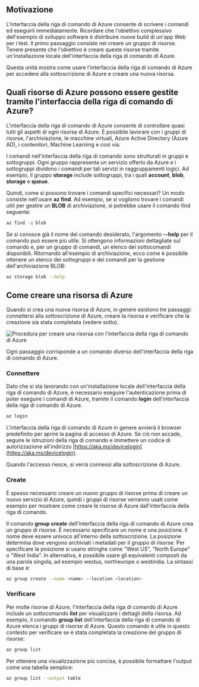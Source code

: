 ## <a name="motivation"></a>Motivazione
L'interfaccia della riga di comando di Azure consente di scrivere i comandi ed eseguirli immediatamente. Ricordare che l'obiettivo complessivo dell'esempio di sviluppo software è distribuire nuove build di un'app Web per i test. Il primo passaggio consiste nel creare un gruppo di risorse. Tenere presente che l'obiettivo è creare queste risorse tramite un'installazione locale dell'interfaccia della riga di comando di Azure. 

Questa unità mostra come usare l'interfaccia della riga di comando di Azure per accedere alla sottoscrizione di Azure e creare una nuova risorsa.

## <a name="what-azure-resources-can-be-managed-using-the-azure-cli"></a>Quali risorse di Azure possono essere gestite tramite l'interfaccia della riga di comando di Azure?
L'interfaccia della riga di comando di Azure consente di controllare quasi tutti gli aspetti di ogni risorsa di Azure. È possibile lavorare con i gruppi di risorse, l'archiviazione, le macchine virtuali, Azure Active Directory (Azure AD), i contenitori, Machine Learning e così via.

I comandi nell'interfaccia della riga di comando sono strutturati in gruppi e sottogruppi. Ogni gruppo rappresenta un servizio offerto da Azure e i sottogruppi dividono i comandi per tali servizi in raggruppamenti logici. Ad esempio, il gruppo **storage** include sottogruppi, tra i quali **account**, **blob**, **storage** e **queue**.

Quindi, come si possono trovare i comandi specifici necessari? Un modo consiste nell'usare **az find**. Ad esempio, se si vogliono trovare i comandi utili per gestire un **BLOB** di archiviazione, si potrebbe usare il comando find seguente:

```bash
az find -q blob
```

Se si conosce già il nome del comando desiderato, l'argomento **--help** per il comando può essere più utile. Si ottengono informazioni dettagliate sul comando e, per un gruppo di comandi, un elenco dei sottocomandi disponibili. Ritornando all'esempio di archiviazione, ecco come è possibile ottenere un elenco dei sottogruppi e dei comandi per la gestione dell'archiviazione BLOB:

```bash
az storage blob --help
```

## <a name="how-to-create-an-azure-resource"></a>Come creare una risorsa di Azure
Quando si crea una nuova risorsa di Azure, in genere esistono tre passaggi: connettersi alla sottoscrizione di Azure, creare la risorsa e verificare che la creazione sia stata completata (vedere sotto).

![Procedura per creare una risorsa con l'interfaccia della riga di comando di Azure](../media-drafts/4-create-resources-overview.png)

Ogni passaggio corrisponde a un comando diverso dell'interfaccia della riga di comando di Azure.

### <a name="connect"></a>Connettere
Dato che si sta lavorando con un'installazione locale dell'interfaccia della riga di comando di Azure, è necessario eseguire l'autenticazione prima di poter eseguire i comandi di Azure, tramite il comando **login** dell'interfaccia della riga di comando di Azure. 

```bash
az login
```

L'interfaccia della riga di comando di Azure in genere avvierà il browser predefinito per aprire la pagina di accesso di Azure. Se ciò non accade, seguire le istruzioni della riga di comando e immettere un codice di autorizzazione all'indirizzo [https://aka.ms/devicelogin](https://aka.ms/devicelogin).

Quando l'accesso riesce, si verrà connessi alla sottoscrizione di Azure. 

### <a name="create"></a>Create
È spesso necessario creare un nuovo gruppo di risorse prima di creare un nuovo servizio di Azure, quindi i gruppi di risorse verranno usati come esempio per mostrare come creare le risorse di Azure dall'interfaccia della riga di comando.

Il comando **group create** dell'interfaccia della riga di comando di Azure crea un gruppo di risorse. È necessario specificare un nome e una posizione. Il nome deve essere univoco all'interno della sottoscrizione. La posizione determina dove vengono archiviati i metadati per il gruppo di risorse. Per specificare la posizione si usano stringhe come "West US", "North Europe" o "West India". In alternativa, è possibile usare gli equivalenti composti da una parola singola, ad esempio westus, northeurope o westindia. La sintassi di base è:

```bash
az group create --name <name> --location <location>
```

### <a name="verify"></a>Verificare
Per molte risorse di Azure, l'interfaccia della riga di comando di Azure include un sottocomando **list** per visualizzare i dettagli della risorsa. Ad esempio, il comando **group list** dell'interfaccia della riga di comando di Azure elenca i gruppi di risorse di Azure. Questo comando è utile in questo contesto per verificare se è stata completata la creazione del gruppo di risorse:

```bash
az group list
```

Per ottenere una visualizzazione più concisa, è possibile formattare l'output come una tabella semplice:

```bash
az group list --output table
```
